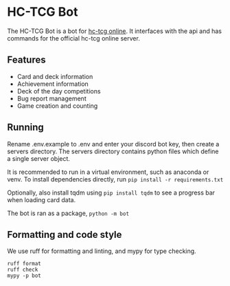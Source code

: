 # HC-TCG Bot
The HC-TCG Bot is a bot for [hc-tcg online](https://hc-tcg.online). It interfaces with the api and has commands for the official hc-tcg online server.

## Features
- Card and deck information
- Achievement information
- Deck of the day competitions
- Bug report management
- Game creation and counting

## Running
Rename .env.example to .env and enter your discord bot key, then create a servers directory. The servers directory contains python files which define a single server object.

It is recommended to run in a virtual environment, such as anaconda or venv.
To install dependencies directly, run `pip install -r requirements.txt`

Optionally, also install tqdm using `pip install tqdm` to see a progress bar when loading card data.

The bot is ran as a package, `python -m bot`

## Formatting and code style
We use ruff for formatting and linting, and mypy for type checking.
```
ruff format
ruff check
mypy -p bot
```
